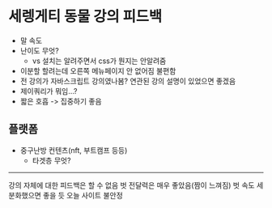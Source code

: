 # 세렝게티 동물 강의 피드백
- 말 속도
- 난이도 무엇?
	- vs 설치는 알려주면서 css가 뭔지는 안알려줌
- 이분할 할려는데 오른쪽 메뉴페이지 안 없어짐 불편함
- 전 강의가 자바스크립트 강의였나봄? 연관된 강의 설명이 있었으면 좋겠음
- 제이쿼리가 뭐임…?
- 짧은 호흡 -> 집중하기 좋음

## 플랫폼
- 중구난방 컨텐츠(nft, 부트캠프 등등)
	- 타겟층 무엇?


- - - -
강의 자체에 대한 피드백은 할 수 없음
벗 전달력은 매우 좋았음(짬이 느껴짐)
벗 속도 세분화했으면 좋을 듯
오늘 사이트 불안정